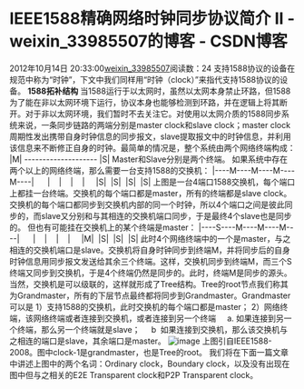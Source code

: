 # IEEE1588精确网络时钟同步协议简介 II - weixin_33985507的博客 - CSDN博客
2012年10月14日 20:33:00[weixin_33985507](https://me.csdn.net/weixin_33985507)阅读数：24
支持1588协议的设备在规范中称为“时钟”，下文中我们同样用“时钟（clock）”来指代支持1588协议的设备。
**1588拓补结构**
当1588运行于以太网时，虽然以太网本身禁止环路，但1588为了能在非以太网环境下运行，协议本身也能够检测到环路，并在逻辑上将其断开。对于非以太网环境，我们暂时不去关注它。对使用以太网介质的1588同步系统来说，一条同步链路的两端分别是master clock和slave clock；master clock周期性发出携带自身时钟信息的同步报文，slave提取报文中的时钟信息，并利用该信息来不断修正自身的时钟。最简单的情况是，整个系统由两个网络终端构成：
|M| -------------------- |S|
Master和Slave分别是两个终端。
如果系统中存在两个以上的网络终端，那么需要一台支持1588的交换机：
|----M----M----M----M----|
     |    |    |    |
    |S|  |S|  |S|  |S|
上图是一台4端口1588交换机，每个端口上都挂一台终端。交换机的每个端口都是master，所有的终端都是slave clock。交换机的每个端口都同步到交换机内部的同一个时钟，所以4个端口之间是彼此同步的，而slave又分别和与其相连的交换机端口同步，于是最终4个slave也是同步的。
但也有可能挂在交换机上的某个终端是master：
|----S----M----M----M----|
     |    |    |    |
    |M|  |S|  |S|  |S|
此时4个网络终端中的一个是master，与之相连的交换机端口是slave。交换机将自身时钟同步到终端M，并将同步后的自身时钟信息用同步报文发送给其余三个终端。这样，交换机同步到终端M，而三个S终端又同步到交换机，于是4个终端仍然是同步的。此时，终端M是同步的源头。
当然，交换机是可以级联的，这样就形成了Tree结构。Tree的root节点我们称其为Grandmaster，所有的下层节点最终都将同步到Grandmaster。Grandmaster可以是
1）支持1588的交换机，此时交换机的每个端口都是master；
2）网络终端，该网络终端或者连接到交换机，或者连接到另一个终端
    a. 如果连接到另一个终端，那么另一个终端就是slave；
    b  如果连接到交换机，那么该交换机与之相连的端口是slave，其余端口是master。
![image](https://images.cnblogs.com/cnblogs_com/byeyear/201210/201210142032394137.png)
上图引自IEEE1588-2008。图中clock-1是grandmaster，也是Tree的root。
我们将在下面一篇文章中讲述上图中的两个名词：Ordinary clock，Boundary clock，以及没有出现在图中但与之相关的E2E Transparent clock和P2P Transparent clock。
